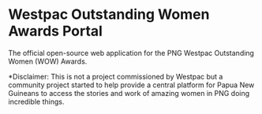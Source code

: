 # Westpac Outstanding Women Awards Portal

The official open-source web application for the PNG Westpac Outstanding Women (WOW) Awards.

\*Disclaimer: This is not a project commissioned by Westpac but a community project started to help provide a central platform for Papua New Guineans to access the stories and work of amazing women in PNG doing incredible things.
